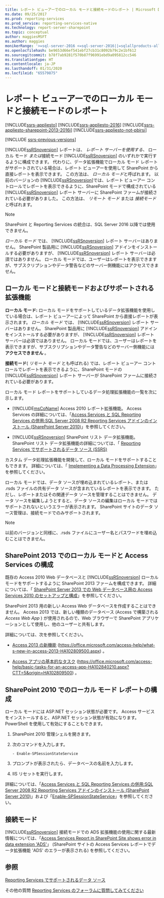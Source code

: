 ```yaml
---
title: レポート ビューアーでのローカル モードと接続モードのレポート | Microsoft Docs
ms.date: 09/25/2017
ms.prod: reporting-services
ms.prod_service: reporting-services-native
ms.technology: report-server-sharepoint
ms.topic: conceptual
author: maggiesMSFT
ms.author: maggies
monikerRange: '>=sql-server-2016 <=sql-server-2016||=sqlallproducts-allversions'
ms.openlocfilehash: be9653d66ef541ebf27cb31c8092b79c2e1bf612
ms.sourcegitcommit: b78f7ab9281f570b87f96991ebd9a095812cc546
ms.translationtype: HT
ms.contentlocale: ja-JP
ms.lasthandoff: 01/31/2020
ms.locfileid: "65579875"
---
```

# <a name="local-mode-vs-connected-mode-reports-in-the-report-viewer"></a>レポート ビューアーでのローカル モードと接続モードのレポート

[!INCLUDE[ssrs-appliesto](../../includes/ssrs-appliesto.md)] [!INCLUDE[ssrs-appliesto-2016](../../includes/ssrs-appliesto-2016.md)] [!INCLUDE[ssrs-appliesto-sharepoint-2013-2016i](../../includes/ssrs-appliesto-sharepoint-2013-2016.md)] [!INCLUDE[ssrs-appliesto-not-pbirsi](../../includes/ssrs-appliesto-not-pbirs.md)]

[!INCLUDE [ssrs-previous-versions](../../includes/ssrs-previous-versions.md)]

  [!INCLUDE[ssRSnoversion](../../includes/ssrsnoversion-md.md)] レポートは、 *レポート サーバーを使用する、* ローカル モード *または*接続モード [!INCLUDE[ssRSnoversion](../../includes/ssrsnoversion-md.md)] のいずれかで実行するように構成できます。 代わりに、データ拡張機能でローカル モード レポートがサポートされている場合は、レポート ビューアーを使用して SharePoint から直接レポートを表示できます。 この方法は、 *ローカル モード*と呼ばれます。 以前のバージョンの [!INCLUDE[ssRSnoversion](../../includes/ssrsnoversion-md.md)]では、レポート ビューアー コントロールでレポートを表示できるように、SharePoint モードで構成されている [!INCLUDE[ssRSnoversion](../../includes/ssrsnoversion-md.md)] レポート サーバーに SharePoint ファームが接続されている必要がありました。 この方法は、 *リモート モード* または *接続モード*と呼ばれます。  

> [!NOTE]
> SharePoint と Reporting Services の統合は、SQL Server 2016 以降では使用できません。

 *ローカル モード* では、 [!INCLUDE[ssRSnoversion](../../includes/ssrsnoversion-md.md)] レポート サーバーはありません。 SharePoint 製品用に [!INCLUDE[ssRSnoversion](../../includes/ssrsnoversion-md.md)] アドインをインストールする必要がありますが、 [!INCLUDE[ssRSnoversion](../../includes/ssrsnoversion-md.md)] レポート サーバーは必須ではありません。 ローカル モードでは、ユーザーはレポートを表示できますが、サブスクリプションやデータ警告などのサーバー側機能にはアクセスできません。  

## <a name="local-mode-vs-connected-mode-and-supported-extensions"></a>ローカル モードと接続モードおよびサポートされる拡張機能

 **ローカル モード:** ローカル モードをサポートしているデータ拡張機能を使用している場合は、レポート ビューアーによって SharePoint から直接レポートが表示されます。 *ローカル モード* では、 [!INCLUDE[ssRSnoversion](../../includes/ssrsnoversion-md.md)] レポート サーバーはありません。 SharePoint 製品用に [!INCLUDE[ssRSnoversion](../../includes/ssrsnoversion-md.md)] アドインをインストールする必要がありますが、 [!INCLUDE[ssRSnoversion](../../includes/ssrsnoversion-md.md)] レポート サーバーは必須ではありません。 ローカル モードでは、ユーザーはレポートを表示できますが、サブスクリプションやデータ警告などのサーバー側機能には **アクセスできません** 。  
  
 **接続モード**( *リモート モード* とも呼ばれる) では、レポート ビューアー コントロールでレポートを表示できるように、SharePoint モードの [!INCLUDE[ssRSnoversion](../../includes/ssrsnoversion-md.md)] レポート サーバーが SharePoint ファームに接続されている必要があります。  
  
 ローカル モード レポートをサポートしているデータ処理拡張機能の一覧を次に示します。  
  
-   [!INCLUDE[msCoName](../../includes/msconame-md.md)] Access 2010 レポート拡張機能。 Access Services の詳細については、「[Access Services と SQL Reporting Services の併用:SQL Server 2008 R2 Reporting Services アドインのインストール (SharePoint Server 2010)](https://go.microsoft.com/fwlink/?LinkId=192686)」を参照してください。  
  
-   [!INCLUDE[ssRSnoversion](../../includes/ssrsnoversion-md.md)] SharePoint リスト データ拡張機能。 SharePoint リスト データ拡張機能の詳細については、「 [Reporting Services でサポートされるデータ ソース &#40;SSRS&#41;](../../reporting-services/report-data/data-sources-supported-by-reporting-services-ssrs.md)  
  
 カスタム データ処理拡張機能を開発して、ローカル モードをサポートすることもできます。 詳細については、「 [Implementing a Data Processing Extension](../../reporting-services/extensions/data-processing/implementing-a-data-processing-extension.md)」を参照してください。  
  
 ローカル モードでは、データ ソースが埋め込まれているレポート、または .rsds ファイルの共有データ ソースが含まれているレポートを表示できます。 ただし、レポートまたはその関連データ ソースを管理することはできません。 データ ソースを編集しようとすると、データ ソースの編集はローカル モードではサポートされないというエラーが表示されます。 SharePoint サイトのデータ ソース管理は、接続モードでのみサポートされます。  
  
> [!NOTE]  
>  以前のバージョンと同様に、.rsds ファイルにユーザー名とパスワードを埋め込むことはできません。  
  
## <a name="configure-local-mode-and-access-services-with-sharepoint-2013"></a>SharePoint 2013 でのローカル モードと Access Services の構成

 既存の Access 2010 Web データベースと [!INCLUDE[ssRSnoversion](../../includes/ssrsnoversion-md.md)] ローカル モードをサポートするように SharePoint 2013 ファームを構成できます。 詳細については、「 [SharePoint Server 2013 での Web データベース用の Access Services 2010 のセットアップと構成](https://technet.microsoft.com/library/ee748653\(office.15\).aspx)」を参照してください。  
  
 SharePoint 2013 用の新しい Access Web データベースを作成することはできません。 Access 2013 では、新しい種類のデータベース (Access で構築される *Access Web App* ) が使用されるので、Web ブラウザーで SharePoint アプリケーションとして使用し、他のユーザーと共有します。  
  
 詳細については、次を参照してください。  
  
-   [Access 2013 の新機能](https://office.microsoft.com/access-help/what-s-new-in-access-2013-HA102809500.aspx) (https://office.microsoft.com/access-help/what-s-new-in-access-2013-HA102809500.aspx) 。  
  
-   [Access アプリの基本的なタスク](https://office.microsoft.com/access-help/basic-tasks-for-an-access-app-HA102840210.aspx?CTT=5&origin=HA102809500) (https://office.microsoft.com/access-help/basic-tasks-for-an-access-app-HA102840210.aspx?CTT=5&origin=HA102809500) 。  
  
## <a name="configure-local-mode-reporting-with-sharepoint-2010"></a>SharePoint 2010 でのローカル モード レポートの構成

 ローカル モードには ASP.NET セッション状態が必要です。 Access サービスをインストールすると、ASP.NET セッション状態が有効になります。 PowerShell を使用して有効にすることもできます。  
  
1.  SharePoint 2010 管理シェルを開きます。  
  
2.  次のコマンドを入力します。  
  
    ```  
    - Enable-SPSessionStateService  
    ```  
  
3.  プロンプトが表示されたら、データベースの名前を入力します。  
  
4.  IIS リセットを実行します。  
  
 詳細については、「[Access Services と SQL Reporting Services の併用:SQL Server 2008 R2 Reporting Services アドインのインストール (SharePoint Server 2010)](https://go.microsoft.com/fwlink/?LinkId=192686)」および「[Enable-SPSessionStateService](https://technet.microsoft.com/library/ff607857\(v=office.15\).aspx)」を参照してください。  
  
## <a name="connected-mode"></a>接続モード

 [!INCLUDE[ssRSnoversion](../../includes/ssrsnoversion-md.md)] 接続モードでの ADS 拡張機能の使用に関する最新情報については、「[Access Services Report in SharePoint Site shows error in data extension 'ADS'](https://social.technet.microsoft.com/wiki/contents/articles/25298.access-services-report-in-sharepoint-site-shows-error-in-data-extension-ads.aspx)」 (SharePoint サイトの Access Services レポートでデータ拡張機能 'ADS' のエラーが表示される) を参照してください。  
  
## <a name="see-also"></a>参照

 [Reporting Services でサポートされるデータ ソース](../../reporting-services/report-data/data-sources-supported-by-reporting-services-ssrs.md)  

その他の質問 [Reporting Services のフォーラムに質問してみてください](https://go.microsoft.com/fwlink/?LinkId=620231)
